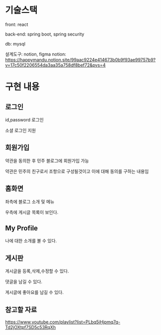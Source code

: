 # 기술스택

front: react

back-end: spring boot, spring security

db: mysql

설계도구: notion, figma
notion: https://happymandu.notion.site/99aac9224e414673b0b9f93ae99757b9?v=17c50f2206554da3aa35a758df8bef72&pvs=4
# 구현 내용

## 로그인

id,password 로그인

소셜 로그인 지원

## 회원가입

약관을 동의한 후 민주 블로그에 회원가입 가능

약관은 민주의 친구로서 조항으로 구성될것이고 이에 대해 동의를 구하는 내용임

## 홈화면

좌측에 블로그 소개 및 메뉴

우측에 게시글 목록이 보인다.

## My Profile

나에 대한 소개를 볼 수 있다.

## 게시판

게시글을 등록,삭제,수정할 수 있다.

댓글을 남길 수 있다.

게시글에 좋아요를 남길 수 있다.

## 참고할 자료

https://www.youtube.com/playlist?list=PLbq5jHjpmq7q-Td2jOXtpf7SD5c53RqXh
